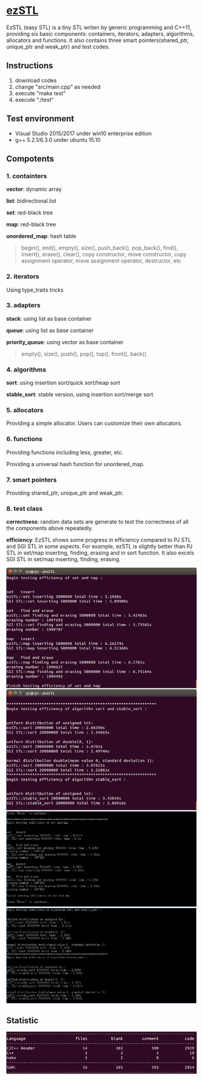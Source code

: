 # [ezSTL](https://github.com/cjc12/ezSTL)
EzSTL (easy STL) is a tiny STL writen by generic programming and C++11, providing six basic components: containers,  iterators, adapters, algorithms, allocators and functions. It also contains three smart pointers(shared_ptr, unique_ptr and weak_ptr) and test codes.
## Instructions
 1. download codes
 2. change "src/main.cpp" as needed
 3. execute "make test"
 4. execute "./test"
## Test environment
 - Visual Studio 2015/2017 under win10 enterprise edition
 - g++ 5.2.1/6.3.0 under ubuntu 15.10
## Compotents
 ### 1. containters
 **vector**: dynamic array
 
**list**: bidirectional list

**set**: red-black tree

**map**: red-black tree

**unordered_map**: hash table
> begin(), end(), empty(), size(), push_back(), pop_back(), find(), insert(), erase(), clear(), copy constructor, move constructor, copy assignment operator, move assignment operator, destructor, etc
### 2. iterators
Using type_traits tricks
### 3. adapters
**stack**: using list as base container

**queue**: using list as base container

**priority_queue**: using vector as base container
> empty(), size(), push(), pop(), top(), front(), back()
 ### 4. algorithms
**sort**: using insertion sort/quick sort/heap sort

**stable_sort**: stable version, using insertion sort/merge sort
 ### 5. allocators
Providing a simple allocator. Users can customize their own allocators.
 ### 6. functions
Providing functions including less, greater, etc.

Providing a universal hash function for unordered_map.
 ### 7. smart pointers
Providing shared_ptr, unique_ptr and weak_ptr.
 ### 8. test class
**correctness**:
random data sets are generate to test the correctness of all the components above repeatedly.

**efficiency**:
EzSTL shows some progress in efficiency compared to PJ STL and SGI STL in some aspects. For example, ezSTL is slightly better than PJ STL in set/map inserting, finding, erasing and in sort function. It also excels SGI STL in  set/map inserting, finding, erasing.

![enter image description here](https://github.com/cjc12/ezSTL/blob/master/png/rbtree.png)
![enter image description here](https://github.com/cjc12/ezSTL/blob/master/png/sort.png)
![enter image description here](https://github.com/cjc12/ezSTL/blob/master/png/rbtree_pj.png)
![enter image description here](https://github.com/cjc12/ezSTL/blob/master/png/sort_pj.png)
## Statistic
![enter image description here](https://github.com/cjc12/ezSTL/blob/master/png/statistic.png)
